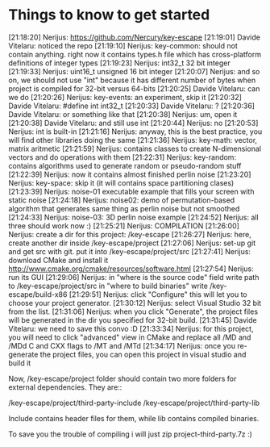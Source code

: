 Things to know to get started
=============================

[21:18:20] Nerijus: https://github.com/Nercury/key-escape
[21:19:01] Davide Vitelaru: noticed the repo
[21:19:10] Nerijus: key-common: should not contain anything. right now it contains types.h file which has cross-platform definitions of integer types
[21:19:23] Nerijus: int32_t 32 bit integer
[21:19:33] Nerijus: uint16_t unsigned 16 bit integer
[21:20:07] Nerijus: and so on, we should not use "int" because it has different number of bytes when project is compiled for 32-bit versus 64-bits
[21:20:25] Davide Vitelaru: can we do
[21:20:26] Nerijus: key-events: an experiment, skip it
[21:20:32] Davide Vitelaru: #define int int32_t
[21:20:33] Davide Vitelaru: ?
[21:20:36] Davide Vitelaru: or something like that
[21:20:38] Nerijus: um, open it
[21:20:38] Davide Vitelaru: and still use int
[21:20:44] Nerijus: no
[21:20:53] Nerijus: int is built-in
[21:21:16] Nerijus: anyway, this is the best practice, you will find other libraries doing the same
[21:21:36] Nerijus: key-math: vector, matrix aritmetic
[21:21:59] Nerijus: contains classes to create N-dimensional vectors and do operations with them
[21:22:31] Nerijus: key-random: contains algorithms used to generate random or pseudo-random stuff
[21:22:39] Nerijus: now it contains almost finished perlin noise
[21:23:20] Nerijus: key-space: skip it (it will contains space partitioning clases)
[21:23:39] Nerijus: noise-01 executable example that fills your screen with static noise
[21:24:18] Nerijus: noise02: demo of permutation-based algorithm that generates same thing as perlin noise but not smoothed
[21:24:33] Nerijus: noise-03: 3D perlin noise example
[21:24:52] Nerijus: all three should work now :)
[21:25:21] Nerijus: COMPILATION
[21:26:00] Nerijus: create a dir for this project:
/key-escape
[21:26:27] Nerijus: here, create another dir inside
/key-escape/project
[21:27:06] Nerijus: set-up git and get src with git. put it into
/key-escape/project/src
[21:27:41] Nerijus: download CMake and install it http://www.cmake.org/cmake/resources/software.html
[21:27:54] Nerijus: run its GUI
[21:29:06] Nerijus: in "where is the source code" field write path to
/key-escape/project/src
in "where to build binaries" write
/key-escape/build-x86
[21:29:51] Nerijus: click "Configure" this will let you to choose your project generator.
[21:30:12] Nerijus: select Visual Studio 32 bit from the list.
[21:31:06] Nerijus: when you click "Generate", the project files will be generated in the dir you specified for 32-bit build.
[21:31:45] Davide Vitelaru: we need to save this convo :D
[21:33:34] Nerijus: for this project, you will need to click "advanced" view in CMake and replace all /MD and /MDd C and CXX flags to /MT and /MTd
[21:34:17] Nerijus: once you re-generate the project files, you can open this project in visual studio and build it

Now, /key-escape/project folder should contain two more folders for external dependencies.
They are::

 /key-escape/project/third-party-include
 /key-escape/project/third-party-lib
 
Include contains header files for them, while lib contains compiled binaries.

To save you the trouble of compiling i will just zip project-third-party.7z :)
